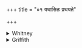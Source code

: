 +++
title = "०१ यथासितः प्रथयते"

+++

<details><summary>Whitney</summary>

### Translation
1. As the black snake spreads himself at pleasure, making wondrous forms  
(*vápus*), by the Asura's magic (*māyá*), so let this arid suddenly make  
thy member altogether correspondent (? *sáṁsamaka*), limb with limb.

### Notes
The comm. reads *sitas* instead of *asitás* in **a**, and explains it as  
'a man that is bound.' He takes *arka* as 'an amulet of *arka*-tree'  
(*Calotropis gigantea*, of which various medicinal use is made). In  
**d** he reads *saṁ samagam* and paraphrases the latter with 'of like  
going' (*samānagamana*). The Petersburg Lexicon conjectures for  
*sáṁsamaka* 'joined to one another.' The verse is mixed *triṣṭubh* and  
*jagatī*.
</details>

<details><summary>Griffith</summary>

Sicut anguis niger ad voluntatem se extendit, Asurarum arte magica formas novas efficiens, sic fascinum tuum, partem cum parte, conjunctum, hic hymnus efficiat.
</details>
